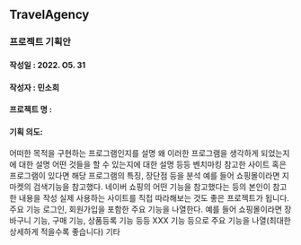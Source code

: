 ## TravelAgency
### 프로젝트 기획안

#### 작성일 : 2022. O5. 31
#### 작성자 : 민소희
#### 프로젝트 명 : 
#### 기획 의도: 
어떠한 목적을 구현하는 프로그램인지를 설명
왜 이러한 프로그램을 생각하게 되었는지에 대한 설명
어떤 것들을 할 수 있는지에 대한 설명 등등
벤치마킹
참고한 사이트 혹은 프로그램이 있다면 해당 프로그램의 특징, 장단점 등을 분석
예를 들어 쇼핑몰이라면 지마켓의 검색기능을 참고했다. 네이버 쇼핑의 어떤 기능을 참고했다는 등의 본인이 참고한 내용을 작성
실제 사용하는 사이트를 직접 따라해보는 것도 좋은 프로젝트가 됩니다.
주요 기능
로그인, 회원가입을 포함한 주요 기능을 나열한다.
예를 들어 쇼핑몰이라면 장바구니 기능, 구매 기능, 상품등록 기능 등등
XXX 기능 등으로 주요 기능을 나열(최대한 상세하게 적을수록 좋습니다)
기타 
